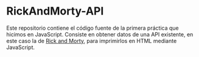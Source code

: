 # RickAndMorty-API
Este repositorio contiene el código fuente de la primera práctica que hicimos en JavaScript.
Consiste en obtener datos de una API existente, en este caso la de [Rick and Morty](https://rickandmortyapi.com/), para imprimirlos en HTML mediante JavaScript.
